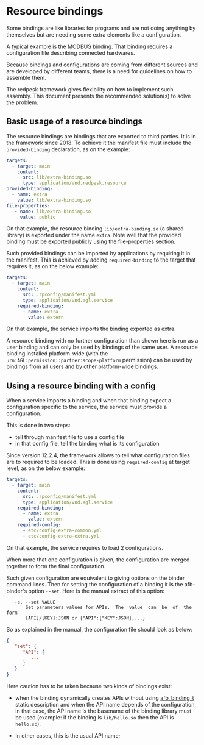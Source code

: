 Resource bindings
=================

Some bindings are like libraries for programs and
are not doing anything by themselves but are needing
some extra elements like a configuration.

A typical example is the MODBUS binding. That binding
requires a configuration file describing connected
hardwares.

Because bindings and configurations are coming from
different sources and are developed by different
teams, there is a need for guidelines on how to assemble
them.

The redpesk framework gives flexibility on how to
implement such assembly. This document presents
the recommended solution(s) to solve the problem.

## Basic usage of a resource bindings

The resource bindings are bindings that are exported
to third parties. It is in the framework since 2018.
To achieve it the manifest file must include the
`provided-binding` declaration, as on the example:

```yaml
targets:
  - target: main
    content:
      src: lib/extra-binding.so
      type: application/vnd.redpesk.resource
provided-binding:
  - name: extra
    value: lib/extra-binding.so
file-properties:
   - name: lib/extra-binding.so
     value: public
```

On that example, the resource binding `lib/extra-binding.so`
(a shared library) is exported under the name `extra`.
Note well that the provided binding must be exported
publicly using the file-properties section.

Such provided bindings can be imported by applications
by requiring it in the manifest. This is achieved by
adding `required-binding` to the target that requires it,
as on the below example:

```yaml
targets:
  - target: main
    content:
      src: .rpconfig/manifest.yml
      type: application/vnd.agl.service
    required-binding:
      - name: extra
        value: extern
```

On that example, the service imports the binding exported
as extra.

A resource binding with no further configuration than shown
here is run as a user binding and can only be used by bindings
of the same user. A resource binding installed platform-wide
(with the `urn:AGL:permission::partner:scope-platform` permission)
can be used by bindings from all users and by other platform-wide
bindings.

## Using a resource binding with a config

When a service imports a binding and when that binding
expect a configuration specific to the service, the
service must provide a configuration.

This is done in two steps:

- tell through manifest file to use a config file
- in that config file, tell the binding what is its configuration

Since version 12.2.4, the framework allows to tell
what configuration files are to required to be loaded.
This is done using `required-config` at target level,
as on the below example:

```yaml
targets:
  - target: main
    content:
      src: .rpconfig/manifest.yml
      type: application/vnd.agl.service
    required-binding:
      - name: extra
        value: extern
    required-config:
      - etc/config-extra-common.yml
      - etc/config-extra-extra.yml
```

On that example, the service requires to load 2 configurations.

When more that one configuration is given, the configuration are
merged together to form the final configuration.

Such given configuration are equivalent to giving options on the
binder command lines. Then for setting the configuration of a binding
it is the afb-binder's option `--set`. Here is the manual extract of
this option:

```man
   -s, --set VALUE
       Set parameters values for APIs.  The  value  can  be  of  the  form
       [API]/[KEY]:JSON or {"API":{"KEY":JSON},...}
```

So as explained in the manual, the configuration file should look
as below:

```json
{
   "set": {
      "API": {
         ...
      }
   }
}
```

Here caution has to be taken because two kinds of bindings exist:

- when the binding dynamically creates APIs without using [afb_binding_t][1]
  static description and when the API name depends of the configuration,
  in that case, the API name is the basename of the binding library must
  be used (example: if the binding is `lib/hello.so` then the API is `hello.so`).

- In other cases, this is the usual API name;



[1]: https://docs.redpesk.bzh/docs/en/master/developer-guides/reference-v4/types-and-globals.html#the-type-afb_binding_t

